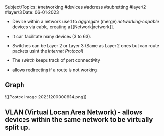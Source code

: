 

Subject/Topics: #networking #devices #address #subnetting #layer/2 #layer/3
Date: 06-01-2023


- Device within a network used to *aggregate* (merge) *networking-capable* devices via cable, creating a [[Network|network]].
- It can facilitate many devices (3 to 63).

- Switches can be Layer 2 or Layer 3 (Same as Layer 2 ones but can route packets usint the *Internet Protocol*)

- The *switch* keeps track of port connectivity
- allows redirecting if a route is not working

## Graph

![[Pasted image 20221209000854.png]]

## **VLAN** (Virtual Locan Area Network) -  allows devices within the same network to be virtually split up.



